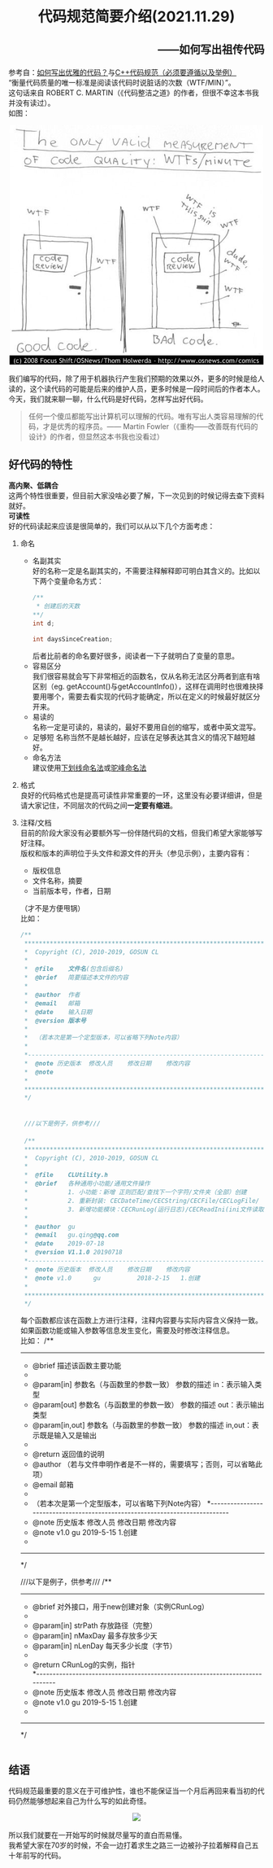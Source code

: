 # <center> 代码规范简要介绍(2021.11.29)</center>    

## <p align="right" >——如何写出祖传代码</p>
参考自：[如何写出优雅的代码？](https://www.zhihu.com/question/28492982/answer/1578001717)与[C++代码规范（必须要遵循以及举例）](https://blog.csdn.net/winafa/article/details/115693392)  
“衡量代码质量的唯一标准是阅读该代码时说脏话的次数（WTF/MIN）”。  
这句话来自 ROBERT C. MARTIN（《代码整洁之道》的作者，但很不幸这本书我并没有读过）。  
如图：   
<div align=center> <img src=./picture/goodcode.jpg/></div>  

我们编写的代码，除了用于机器执行产生我们预期的效果以外，更多的时候是给人读的，这个读代码的可能是后来的维护人员，更多时候是一段时间后的作者本人。  
今天，我们就来聊一聊，什么代码是好代码，怎样写出好代码。  
>任何一个傻瓜都能写出计算机可以理解的代码。唯有写出人类容易理解的代码，才是优秀的程序员。—— Martin Fowler（《重构——改善既有代码的设计》的作者，但显然这本书我也没看过）
## 好代码的特性 
**高内聚、低耦合**  
这两个特性很重要，但目前大家没啥必要了解，下一次见到的时候记得去查下资料就好。  
**可读性**  
好的代码读起来应该是很简单的，我们可以从以下几个方面考虑：
1. 命名  
    - 名副其实  
     好的名称一定是名副其实的，不需要注释解释即可明白其含义的。比如以下两个变量命名方式：
        ```C
        /**
         * 创建后的天数
        **/
        int d;
        ```
        ```C
        int daysSinceCreation;
        ```
        后者比前者的命名要好很多，阅读者一下子就明白了变量的意思。
    - 容易区分  
     我们很容易就会写下非常相近的函数名，仅从名称无法区分两者到底有啥区别（eg. getAccount()与getAccountInfo()），这样在调用时也很难抉择要用哪个，需要去看实现的代码才能确定，所以在定义的时候最好就区分开来。
    - 易读的  
     名称一定是可读的，易读的，最好不要用自创的缩写，或者中英文混写。
    - 足够短
     名称当然不是越长越好，应该在足够表达其含义的情况下越短越好。
    - 命名方法  
     建议使用[下划线命名法](https://www.cnblogs.com/linuxAndMcu/p/11280748.html)或[驼峰命名法](https://www.cnblogs.com/linuxAndMcu/p/11280748.html)
2. 格式  
   良好的代码格式也是提高可读性非常重要的一环，这里没有必要详细讲，但是请大家记住，不同层次的代码之间**一定要有缩进**。
3. 注释/文档  
   目前的阶段大家没有必要额外写一份伴随代码的文档，但我们希望大家能够写好注释。  
   版权和版本的声明位于头文件和源文件的开头（参见示例），主要内容有：  
   - 版权信息
   - 文件名称，摘要
   - 当前版本号，作者，日期  

   （才不是方便甩锅）  
   比如：
   ```C
   /**
    *****************************************************************************
    *  Copyright (C), 2010-2019, GOSUN CL
    *
    *  @file    文件名(包含后缀名)
    *  @brief   简要描述本文件的内容
    *
    *  @author  作者
    *  @email   邮箱
    *  @date    输入日期
    *  @version 版本号
    *
    *  （若本次是第一个定型版本，可以省略下列Note内容）
    *
    *----------------------------------------------------------------------------
    *  @note 历史版本  修改人员    修改日期    修改内容
    *  @note
    *
    *****************************************************************************
    */
    
    
    ///以下是例子，供参考///
    
    /**
    *****************************************************************************
    *  Copyright (C), 2010-2019, GOSUN CL
    *
    *  @file    CLUtility.h
    *  @brief   各种通用小功能/通用文件操作
    *           1. 小功能：新增 正则匹配/查找下一个字符/文件夹（全部）创建
    *           2. 重新封装: CECDateTime/CECString/CECFile/CECLogFile/
    *           3. 新增功能模块：CECRunLog(运行日志)/CECReadIni(ini文件读取)
    *
    *  @author  gu
    *  @email   gu.qing@qq.com
    *  @date    2019-07-18
    *  @version V1.1.0 20190718
    *----------------------------------------------------------------------------
    *  @note 历史版本  修改人员    修改日期    修改内容
    *  @note v1.0      gu          2018-2-15   1.创建
    *
    *****************************************************************************
    */
   ```
   每个函数都应该在函数上方进行注释，注释内容要与实际内容含义保持一致。如果函数功能或输入参数等信息发生变化，需要及时修改注释信息。  
   比如：
   /**
    *****************************************************************************
    *  @brief   描述该函数主要功能
    *
    *  @param[in]     参数名（与函数里的参数一致）  参数的描述    in：表示输入类型
    *  @param[out]    参数名（与函数里的参数一致）  参数的描述    out：表示输出类型
    *  @param[in,out] 参数名（与函数里的参数一致）  参数的描述    in,out：表示既是输入又是输出
    *
    *  @return  返回值的说明
    *  @author  （若与文件申明作者是不一样的，需要填写；否则，可以省略此项）  
    *  @email   邮箱
    *
    *  （若本次是第一个定型版本，可以省略下列Note内容）
    *----------------------------------------------------------------------------
    *  @note 历史版本  修改人员    修改日期    修改内容
    *  @note v1.0      gu          2019-5-15   1.创建
    *
    *****************************************************************************
    */
    
    
    ///以下是例子，供参考///
    /**
    *****************************************************************************
    *  @brief   对外接口，用于new创建对象（实例CRunLog）
    *
    *  @param[in]    strPath    存放路径（完整）
    *  @param[in]    nMaxDay    最多存放多少天
    *  @param[in]    nLenDay    每天多少长度（字节）
    *
    *  @return  CRunLog的实例，指针   
    *----------------------------------------------------------------------------
    *  @note 历史版本  修改人员    修改日期    修改内容
    *  @note v1.0      gu          2019-5-15   1.创建
    *
    *****************************************************************************
    */
   ```
## 结语
代码规范最重要的意义在于可维护性，谁也不能保证当一个月后再回来看当初的代码仍然能够想起来自己为什么写的如此奇怪。  
<div align=center> <img src=./picture/unknown_code.jpg /></div>  

所以我们就要在一开始写的时候就尽量写的直白而易懂。    
我希望大家在70岁的时候，不会一边打着求生之路三一边被孙子拉着解释自己五十年前写的代码。
